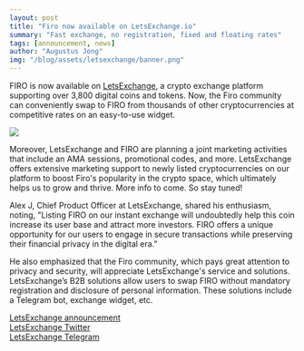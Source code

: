 ```yaml
---
layout: post
title: "Firo now available on LetsExchange.io"
summary: "Fast exchange, no registration, fixed and floating rates"
tags: [announcement, news]
author: "Augustus Jong"
img: "/blog/assets/letsexchange/banner.png"
---
```

FIRO is now available on [LetsExchange](https://letsexchange.io/), a crypto exchange platform supporting over 3,800 digital coins and tokens. Now, the Firo community can conveniently swap to FIRO from thousands of other cryptocurrencies at competitive rates on an easy-to-use widget. 

![](/blog/assets/letsexchange/preview1.png) 

Moreover, LetsExchange and FIRO are planning a joint marketing activities that include an AMA sessions, promotional codes, and more. LetsExchange offers extensive marketing support to newly listed cryptocurrencies on our platform to boost Firo's popularity in the crypto space, which ultimately helps us to grow and thrive. More info to come. So stay tuned! 

Alex J, Chief Product Officer at LetsExchange, shared his enthusiasm, noting, "Listing FIRO on our instant exchange will undoubtedly help this coin increase its user base and attract more investors. FIRO offers a unique opportunity for our users to engage in secure transactions while preserving their financial privacy in the digital era." 

He also emphasized that the Firo community, which pays great attention to privacy and security, will appreciate LetsExchange's service and solutions. LetsExchange’s B2B solutions allow users to swap FIRO without mandatory registration and disclosure of personal information. These solutions include a Telegram bot, exchange widget, etc. 

[LetsExchange announcement](https://letsexchange.io/blog/the-firo-cryptocurrency-is-now-available-on-letsexchange/)  
[LetsExchange Twitter](https://twitter.com/letsexchange_io)  
[LetsExchange Telegram](https://t.me/letsexchange_io)  
